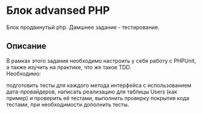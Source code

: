#  Блок advansed PHP  
Блок продвинутый php. Дамшнее задание - тестирование.  
## Описание  
В рамках этого задания необходимо настроить у себя работу с PHPUnit, а также изучить на практике, что же такое TDD.   
Необходимо:

подготовить тесты для каждого метода интерфейса с использованием дата-провайдеров,
написать реализацию для таблицы Users (как пример) и проверить её тестами,
выполнить проверку покрытия кода тестами,
при необходимости дополнить тесты.